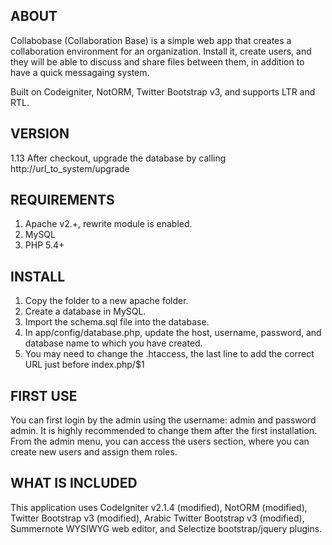 ABOUT
----------------------
Collabobase (Collaboration Base) is a simple web app that creates a collaboration environment
for an organization. Install it, create users, and they will be able to discuss and share files
between them, in addition to have a quick messagaing system.

Built on Codeigniter, NotORM, Twitter Bootstrap v3, and supports LTR and RTL.

VERSION
----------------------
1.13
After checkout, upgrade the database by calling http://url_to_system/upgrade

REQUIREMENTS
----------------------
1. Apache v2.+, rewrite module is enabled.
2. MySQL
3. PHP 5.4+

INSTALL
----------------------
1. Copy the folder to a new apache folder.
2. Create a database in MySQL.
3. Import the schema.sql file into the database.
4. In app/config/database.php, update the host, username, password, and database name to which you have created.
5. You may need to change the .htaccess, the last line to add the correct URL just before index.php/$1

FIRST USE
----------------------
You can first login by the admin using the username: admin and password admin.
It is highly recommended to change them after the first installation.
From the admin menu, you can access the users section, where you can create new users and assign them roles.

WHAT IS INCLUDED
----------------------
This application uses CodeIgniter v2.1.4 (modified), NotORM (modified), Twitter Bootstrap v3 (modified), Arabic Twitter Bootstrap v3 (modified), Summernote WYSIWYG web editor, and Selectize bootstrap/jquery plugins.
